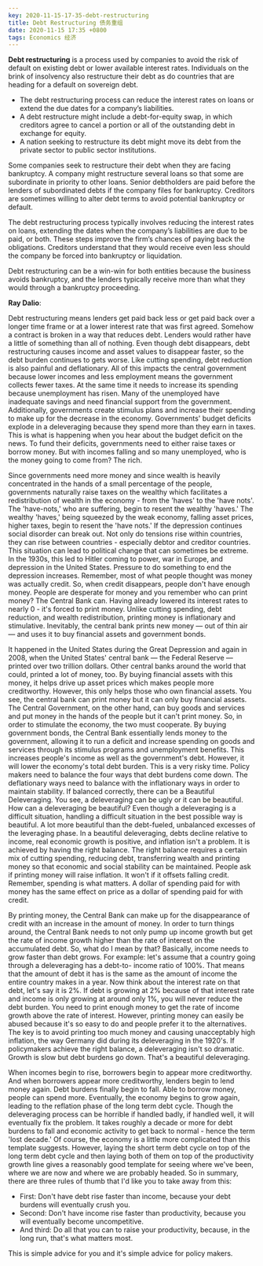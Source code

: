 ```yaml
---
key: 2020-11-15-17-35-debt-restructuring
title: Debt Restructuring 债务重组
date: 2020-11-15 17:35 +0800
tags: Economics 经济
---
```


**Debt restructuring** is a process used by companies to avoid the risk of default on existing debt or lower available interest rates. Individuals on the brink of insolvency also restructure their debt as do countries that are heading for a default on sovereign debt.

- The debt restructuring process can reduce the interest rates on loans or extend the due dates for a company’s liabilities.
- A debt restructure might include a debt-for-equity swap, in which creditors agree to cancel a portion or all of the outstanding debt in exchange for equity.
- A nation seeking to restructure its debt might move its debt from the private sector to public sector institutions.

Some companies seek to restructure their debt when they are facing bankruptcy. A company might restructure several loans so that some are subordinate in priority to other loans. Senior debtholders are paid before the lenders of subordinated debts if the company files for bankruptcy. Creditors are sometimes willing to alter debt terms to avoid potential bankruptcy or default.

The debt restructuring process typically involves reducing the interest rates on loans, extending the dates when the company’s liabilities are due to be paid, or both. These steps improve the firm’s chances of paying back the obligations. Creditors understand that they would receive even less should the company be forced into bankruptcy or liquidation.

Debt restructuring can be a win-win for both entities because the business avoids bankruptcy, and the lenders typically receive more than what they would through a bankruptcy proceeding.

**Ray Dalio**:

Debt restructuring means lenders get paid back less or get paid back over a longer time frame or at a lower interest rate that was first agreed. Somehow a contract is broken in a way that reduces debt. Lenders would rather have a little of something than all of nothing. Even though debt disappears, debt restructuring causes income and asset values to disappear faster, so the debt burden continues to gets worse. Like cutting spending, debt reduction is also painful and deflationary. All of this impacts the central government because lower incomes and less employment means the government collects fewer taxes. At the same time it needs to increase its spending because unemployment has risen. Many of the unemployed have inadequate savings and need financial support from the government. Additionally, governments create stimulus plans and increase their spending to make up for the decrease in the economy. Governments' budget deficits explode in a deleveraging because they spend more than they earn in taxes. This is what is happening when you hear about the budget deficit on the news. To fund their deficits, governments need to either raise taxes or borrow money. But with incomes falling and so many unemployed, who is the money going to come from? The rich.

Since governments need more money and since wealth is heavily concentrated in the hands of a small percentage of the people, governments naturally raise taxes on the wealthy which facilitates a redistribution of wealth in the economy - from the 'haves' to the 'have nots'. The 'have-nots,' who are suffering, begin to resent the wealthy 'haves.' The wealthy 'haves,' being squeezed by the weak economy, falling asset prices, higher taxes, begin to resent the 'have nots.' If the depression continues social disorder can break out. Not only do tensions rise within countries, they can rise between countries - especially debtor and creditor countries. This situation can lead to political change that can sometimes be extreme. In the 1930s, this led to Hitler coming to power, war in Europe, and depression in the United States. Pressure to do something to end the depression increases. Remember, most of what people thought was money was actually credit. So, when credit disappears, people don't have enough money. People are desperate for money and you remember who can print money? The Central Bank can. Having already lowered its interest rates to nearly 0 - it's forced to print money. Unlike cutting spending, debt reduction, and wealth redistribution, printing money is inflationary and stimulative. Inevitably, the central bank prints new money — out of thin air — and uses it to buy financial assets and government bonds.

It happened in the United States during the Great Depression and again in 2008, when the United States' central bank — the Federal Reserve — printed over two trillion dollars. Other central banks around the world that could, printed a lot of money, too. By buying financial assets with this money, it helps drive up asset prices which makes people more creditworthy. However, this only helps those who own financial assets. You see, the central bank can print money but it can only buy financial assets. The Central Government, on the other hand, can buy goods and services and put money in the hands of the people but it can't print money. So, in order to stimulate the economy, the two must cooperate. By buying government bonds, the Central Bank essentially lends money to the government, allowing it to run a deficit and increase spending on goods and services through its stimulus programs and unemployment benefits. This increases people's income as well as the government's debt. However, it will lower the economy's total debt burden. This is a very risky time. Policy makers need to balance the four ways that debt burdens come down. The deflationary ways need to balance with the inflationary ways in order to maintain stability. If balanced correctly, there can be a Beautiful Deleveraging. You see, a deleveraging can be ugly or it can be beautiful. How can a deleveraging be beautiful? Even though a deleveraging is a difficult situation, handling a difficult situation in the best possible way is beautiful. A lot more beautiful than the debt-fueled, unbalanced excesses of the leveraging phase. In a beautiful deleveraging, debts decline relative to income, real economic growth is positive, and inflation isn't a problem. It is achieved by having the right balance. The right balance requires a certain mix of cutting spending, reducing debt, transferring wealth and printing money so that economic and social stability can be maintained. People ask if printing money will raise inflation. It won't if it offsets falling credit. Remember, spending is what matters. A dollar of spending paid for with money has the same effect on price as a dollar of spending paid for with credit.

By printing money, the Central Bank can make up for the disappearance of credit with an increase in the amount of money. In order to turn things around, the Central Bank needs to not only pump up income growth but get the rate of income growth higher than the rate of interest on the accumulated debt. So, what do I mean by that? Basically, income needs to grow faster than debt grows. For example: let's assume that a country going through a deleveraging has a debt-to- income ratio of 100%. That means that the amount of debt it has is the same as the amount of income the entire country makes in a year. Now think about the interest rate on that debt, let's say it is 2%. If debt is growing at 2% because of that interest rate and income is only growing at around only 1%, you will never reduce the debt burden. You need to print enough money to get the rate of income growth above the rate of interest. However, printing money can easily be abused because it's so easy to do and people prefer it to the alternatives. The key is to avoid printing too much money and causing unacceptably high inflation, the way Germany did during its deleveraging in the 1920's. If policymakers achieve the right balance, a deleveraging isn't so dramatic. Growth is slow but debt burdens go down. That's a beautiful deleveraging.

When incomes begin to rise, borrowers begin to appear more creditworthy. And when borrowers appear more creditworthy, lenders begin to lend money again. Debt burdens finally begin to fall. Able to borrow money, people can spend more. Eventually, the economy begins to grow again, leading to the reflation phase of the long term debt cycle. Though the deleveraging process can be horrible if handled badly, if handled well, it will eventually fix the problem. It takes roughly a decade or more for debt burdens to fall and economic activity to get back to normal - hence the term 'lost decade.' Of course, the economy is a little more complicated than this template suggests. However, laying the short term debt cycle on top of the long term debt cycle and then laying both of them on top of the productivity growth line gives a reasonably good template for seeing where we've been, where we are now and where we are probably headed. So in summary, there are three rules of thumb that I'd like you to take away from this:
- First: Don't have debt rise faster than income, because your debt burdens will eventually crush you. 
- Second: Don't have income rise faster than productivity, because you will eventually become uncompetitive. 
- And third: Do all that you can to raise your productivity, because, in the long run, that's what matters most.

This is simple advice for you and it's simple advice for policy makers.

<!--more-->
